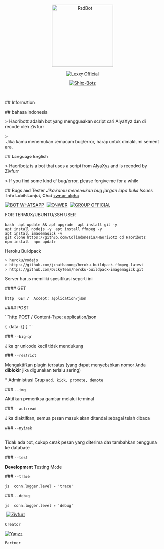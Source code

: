 <p align="center">
<img src="https://telegra.ph/file/b4237824e8fd66c4aeb84.png" alt="RadBot" width="200"/>

</p>
<p align="center"> <a href="https://Lexxy24.github.io"> <img src="http://readme-typing-svg.herokuapp.com?color=FFFFFF&center=true&vCenter=true&multiline=false&lines=Haori+botz; Script+By+AlyaXyz;Recode+By+Zivfurr;Give+Star+And+Forks+This+Repo+:D;Follow+My+Github" alt="Lexxy Official" /> </a> </p>
<p align="center">
<a href="#"><img title="Shiro-Botz" src="https://img.shields.io/badge/GANTI SESSIONNYA DULU SEBELUM PAKAI-red?colorA=%255ff0000&colorB=%23017e40&style=for-the-badge"></a>
</p>
<p align="center">
</p> 

​ 
  
 ​##​ ​Information  </p> 
  
 ​##​ ​bahasa Indonesia  </p> 
 ​>​ Haoribotz adalah bot yang menggunakan script dari AlyaXyz dan di recode oleh Zivfurr </p> 
 ​>​ Jika kamu menemukan semacam bug/error, harap untuk dimaklumi sementara.  </p> 
 ​##​ ​Language English  </p> 
 ​>​ Haoribotz is a bot that uses a script from AlyaXyz and is recoded by Zivfurr </p> 
 ​>​ If you find some kind of bug/error, please forgive me for a while  </p> 
   
 ​##​ ​Bugs and Tester 
 ​*​ Jika kamu menemukan bug jangan lupa buka Issues 
 ​*​ Info Lebih Lanjut, Chat [​owner-alpha​](https://wa.me/628158866902)
 
 ​[![​BOT WHATSAPP​](https://img.shields.io/badge/WhatsApp%20BOT-25D366?style=for-the-badge&logo=whatsapp&logoColor=white)](https://wa.me/6282181815945)  
 ​[![​ONWER​](https://img.shields.io/badge/Owner%20BOT-25D366?style=for-the-badge&logo=whatsapp&logoColor=white)](https://wa.me/628515866902)  
 ​[![​GROUP OFFICIAL​](https://img.shields.io/badge/WhatsApp%20Group-25D366?style=for-the-badge&logo=whatsapp&logoColor=white)](https://chat.whatsapp.com/ESeBcdKcHFm7BnyNiSZPvi)  

 
 ​FOR TERMUX/UBUNTU/SSH USER 
  
 ​```bash 
 ​apt update ​&&​ apt upgrade 
 ​apt install git -y 
 ​apt install nodejs -y 
 ​apt install ffmpeg -y 
 ​apt install imagemagick -y 
 ​git clone https://github.com/Colindonesia/HaoriBotz
 ​cd​ Haoribotz
 ​npm install 
 ​npm update 
 ​``` 


Heroku Buildpack
```bash 
> heroku/nodejs 
> https://github.com/jonathanong/heroku-buildpack-ffmpeg-latest 
> https://github.com/DuckyTeam/heroku-buildpack-imagemagick.git
```
 
 ​Server harus memiliki spesifikasi seperti ini 
  
 ​####​ ​GET 
  
 ​```http 
 ​GET / 
 ​Accept: application/json 
 ​``` 
  
 ​####​ ​POST 
  
 ​```http 
 ​POST / 
 ​Content-Type: application/json 
  
 ​{ 
 ​ data: {} 
 ​} 
 ​``` 
  
 ​###​ ​`--big-qr` 
  
 ​Jika qr unicode kecil tidak mendukung 
  
 ​###​ ​`--restrict` 
  
 ​Mengaktifkan plugin terbatas (yang dapat menyebabkan nomor Anda ​**diblokir**​ jika digunakan terlalu sering) 
  
 ​*​ Administrasi Grup ​`add, kick, promote, demote` 
  
 ​###​ ​`--img` 
  
 ​Aktifkan pemeriksa gambar melalui terminal 
  
 ​###​ ​`--autoread` 
  
 ​Jika diaktifkan, semua pesan masuk akan ditandai sebagai telah dibaca 
  
 ​###​ ​`--nyimak` 
  
 ​Tidak ada bot, cukup cetak pesan yang diterima dan tambahkan pengguna ke database 
  
 ​###​ ​`--test` 
  
 ​**Development**​ Testing Mode 
  
 ​###​ ​`--trace` 
  
 ​```js 
 ​conn​.​logger​.​level​ ​=​ ​'​trace​' 
 ​``` 
  
 ​###​ ​`--debug` 
  
 ​```js 
 ​conn​.​logger​.​level​ ​=​ ​'​debug​' 
 ​``` 
  

  
 ​ [![​Zivfurr](https://github.com/Colindonesia.png?size=100)](https://github.com/Colindonesia) </p>  `Creator`  </p>    [![​Yanzz](https://github.com/Yanzz-Bot.png?size=100)](https://github.com/Yanzz-Bot)</p>  `Partner`
